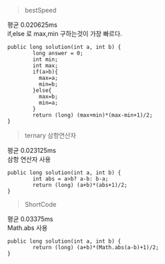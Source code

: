 >bestSpeed  

평균 0.020625ms  
if,else 로 max,min 구하는것이 가장 빠르다.

```
public long solution(int a, int b) {
        long answer = 0;
        int min;
        int max;
        if(a>b){
          max=a;
          min=b;
        }else{
          max=b;
          min=a;
        }
        return (long) (max+min)*(max-min+1)/2;
}
```

>ternary 삼항연산자  

평균 0.023125ms  
삼항 연산자 사용  

```
public long solution(int a, int b) {
        int abs = a>b? a-b: b-a;
        return (long) (a+b)*(abs+1)/2;
}
```

>ShortCode  

평균 0.03375ms  
Math.abs 사용  
```
public long solution(int a, int b) {
        return (long) (a+b)*(Math.abs(a-b)+1)/2;
}
```



